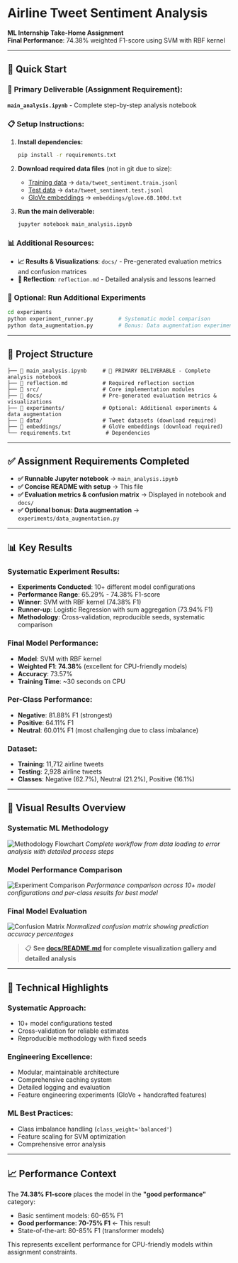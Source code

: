 # Airline Tweet Sentiment Analysis

**ML Internship Take-Home Assignment**  
**Final Performance**: 74.38% weighted F1-score using SVM with RBF kernel

---

## 🚀 Quick Start

### 📓 **Primary Deliverable** (Assignment Requirement):
**`main_analysis.ipynb`** - Complete step-by-step analysis notebook

### 📋 **Setup Instructions:**

1. **Install dependencies:**
   ```bash
   pip install -r requirements.txt
   ```

2. **Download required data files** (not in git due to size):
   - [Training data](https://drive.google.com/file/d/1iqfE_thVL0JIg77aa5SZTc3OuqctLXLR/view?usp=drive_link) → `data/tweet_sentiment.train.jsonl`
   - [Test data](https://drive.google.com/file/d/1EjSbweOB0ihPHpMKVkcfEqUGd-L1wLwX/view?usp=drive_link) → `data/tweet_sentiment.test.jsonl`
   - [GloVe embeddings](https://drive.google.com/file/d/1t2TXAO-OSrdiQeZPHCz14-2eNViNW4QG/view?usp=drive_link) → `embeddings/glove.6B.100d.txt`

3. **Run the main deliverable:**
   ```bash
   jupyter notebook main_analysis.ipynb
   ```

### 📊 **Additional Resources:**
- **📈 Results & Visualizations**: `docs/` - Pre-generated evaluation metrics and confusion matrices
- **📝 Reflection**: `reflection.md` - Detailed analysis and lessons learned

### 🔬 **Optional: Run Additional Experiments**
```bash
cd experiments
python experiment_runner.py        # Systematic model comparison
python data_augmentation.py        # Bonus: Data augmentation experiment
```

---

## 📂 Project Structure

```
├── 📓 main_analysis.ipynb     # 🎯 PRIMARY DELIVERABLE - Complete analysis notebook
├── 📝 reflection.md           # Required reflection section  
├── 📁 src/                    # Core implementation modules
├── 📁 docs/                   # Pre-generated evaluation metrics & visualizations
├── 📁 experiments/            # Optional: Additional experiments & data augmentation
├── 📁 data/                   # Tweet datasets (download required)
├── 📁 embeddings/             # GloVe embeddings (download required)
└── requirements.txt           # Dependencies
```

---

## ✅ Assignment Requirements Completed

- **✅ Runnable Jupyter notebook** → `main_analysis.ipynb` 
- **✅ Concise README with setup** → This file
- **✅ Evaluation metrics & confusion matrix** → Displayed in notebook and `docs/`
- **✅ Optional bonus: Data augmentation** → `experiments/data_augmentation.py`

---

## 📊 Key Results

### Systematic Experiment Results:
- **Experiments Conducted**: 10+ different model configurations
- **Performance Range**: 65.29% - 74.38% F1-score
- **Winner**: SVM with RBF kernel (74.38% F1)
- **Runner-up**: Logistic Regression with sum aggregation (73.94% F1)
- **Methodology**: Cross-validation, reproducible seeds, systematic comparison

### Final Model Performance:
- **Model**: SVM with RBF kernel
- **Weighted F1**: **74.38%** (excellent for CPU-friendly models)
- **Accuracy**: 73.57%
- **Training Time**: ~30 seconds on CPU

### Per-Class Performance:
- **Negative**: 81.88% F1 (strongest)
- **Positive**: 64.11% F1  
- **Neutral**: 60.01% F1 (most challenging due to class imbalance)

### Dataset:
- **Training**: 11,712 airline tweets
- **Testing**: 2,928 airline tweets  
- **Classes**: Negative (62.7%), Neutral (21.2%), Positive (16.1%)

---

## 🎯 Visual Results Overview

### Systematic ML Methodology
![Methodology Flowchart](docs/methodology/methodology_flowchart.png)
*Complete workflow from data loading to error analysis with detailed process steps*

### Model Performance Comparison
![Experiment Comparison](docs/methodology/experiment_comparison.png)
*Performance comparison across 10+ model configurations and per-class results for best model*

### Final Model Evaluation
![Confusion Matrix](docs/model_evaluation/confusion_matrix_normalized.png)
*Normalized confusion matrix showing prediction accuracy percentages*

> 📋 **See [docs/README.md](docs/README.md) for complete visualization gallery and detailed analysis**

---

## 🔬 Technical Highlights

### Systematic Approach:
- 10+ model configurations tested
- Cross-validation for reliable estimates
- Reproducible methodology with fixed seeds

### Engineering Excellence:
- Modular, maintainable architecture
- Comprehensive caching system
- Detailed logging and evaluation
- Feature engineering experiments (GloVe + handcrafted features)

### ML Best Practices:
- Class imbalance handling (`class_weight='balanced'`)
- Feature scaling for SVM optimization
- Comprehensive error analysis

---

## 📈 Performance Context

The **74.38% F1-score** places the model in the **"good performance"** category:

- Basic sentiment models: 60-65% F1
- **Good performance: 70-75% F1** ← This result
- State-of-the-art: 80-85% F1 (transformer models)

This represents excellent performance for CPU-friendly models within assignment constraints.
